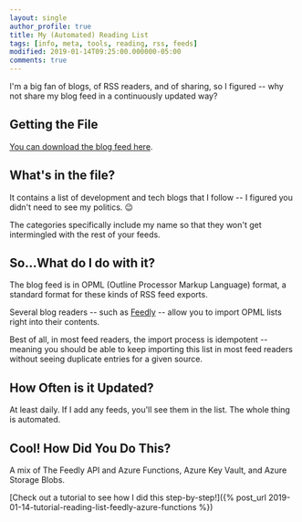 ```yaml
---
layout: single
author_profile: true 
title: My (Automated) Reading List
tags: [info, meta, tools, reading, rss, feeds]
modified: 2019-01-14T09:25:00.000000-05:00
comments: true
---
```


I'm a big fan of blogs, of RSS readers, and of sharing, so I figured -- why not share my blog feed in a continuously updated way?

## Getting the File

[You can download the blog feed here](https://seanfeedlyopmlexport.blob.core.windows.net/opml-file/SeanKilleenBlogs.opml).

## What's in the file?

It contains a list of development and tech blogs that I follow -- I figured you didn't need to see my politics. :wink:

The categories specifically include my name so that they won't get intermingled with the rest of your feeds.

## So...What do I do with it?

The blog feed is in OPML (Outline Processor Markup Language) format, a standard format for these kinds of RSS feed exports.

Several blog readers -- such as [Feedly](https://blog.feedly.com/opml/) -- allow you to import OPML lists right into their contents.

Best of all, in most feed readers, the import process is idempotent -- meaning you should be able to keep importing this list in most feed readers without seeing duplicate entries for a given source.

## How Often is it Updated?

At least daily. If I add any feeds, you'll see them in the list. The whole thing is automated.

## Cool! How Did You Do This?

A mix of The Feedly API and Azure Functions, Azure Key Vault, and Azure Storage Blobs.

[Check out a tutorial to see how I did this step-by-step!]({% post_url 2019-01-14-tutorial-reading-list-feedly-azure-functions %})

